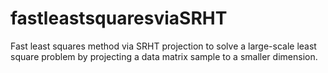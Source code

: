 # fastleastsquaresviaSRHT
Fast least squares method via SRHT projection to solve a large-scale least square problem by projecting a data matrix sample to a smaller dimension.
